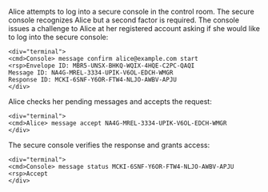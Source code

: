 
Alice attempts to log into a secure console in the control room. The secure console recognizes 
Alice but a second factor is required. The console issues a challenge to Alice at her
registered account asking if she would like to log into the secure console:


~~~~
<div="terminal">
<cmd>Console> message confirm alice@example.com start
<rsp>Envelope ID: MBR5-UNSX-BHKQ-WQIX-4HQE-C2PC-QAQI
Message ID: NA4G-MREL-3334-UPIK-V6OL-EDCH-WMGR
Response ID: MCKI-6SNF-Y6OR-FTW4-NLJO-AWBV-APJU
</div>
~~~~

Alice checks her pending messages and accepts the request:


~~~~
<div="terminal">
<cmd>Alice> message accept NA4G-MREL-3334-UPIK-V6OL-EDCH-WMGR
</div>
~~~~

The secure console verifies the response and grants access:


~~~~
<div="terminal">
<cmd>Console> message status MCKI-6SNF-Y6OR-FTW4-NLJO-AWBV-APJU
<rsp>Accept
</div>
~~~~

